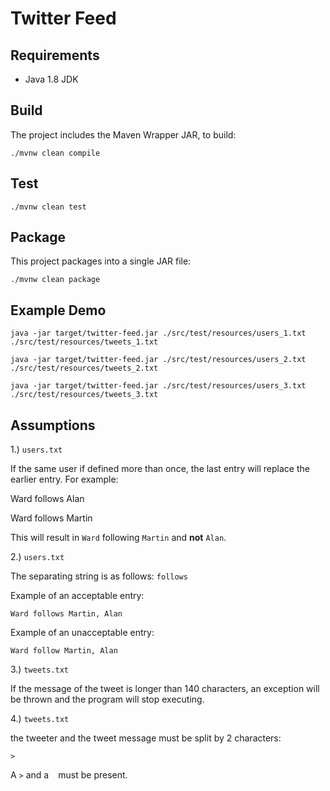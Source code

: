 # Twitter Feed

## Requirements

* Java 1.8 JDK

## Build

The project includes the Maven Wrapper JAR, to build:

`./mvnw clean compile`

## Test

`./mvnw clean test`

## Package

This project packages into a single JAR file:

`./mvnw clean package`

## Example Demo

`java -jar target/twitter-feed.jar ./src/test/resources/users_1.txt ./src/test/resources/tweets_1.txt`

`java -jar target/twitter-feed.jar ./src/test/resources/users_2.txt ./src/test/resources/tweets_2.txt`

`java -jar target/twitter-feed.jar ./src/test/resources/users_3.txt ./src/test/resources/tweets_3.txt`

## Assumptions

1.) `users.txt`

If the same user if defined more than once, the last entry will replace the earlier entry.
For example:

Ward follows Alan

Ward follows Martin

This will result in `Ward` following `Martin` and **not** `Alan`.

2.) `users.txt`

The separating string is as follows: ` follows `

Example of an acceptable entry:

`Ward follows Martin, Alan`

Example of an unacceptable entry:

`Ward follow Martin, Alan`

3.) `tweets.txt`

If the message of the tweet is longer than 140 characters, an exception will be thrown
and the program will stop executing.

4.) `tweets.txt`

the tweeter and the tweet message must be split by 2 characters:

`> `

A `>` and a ` ` must be present.
